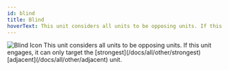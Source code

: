 ```yaml
---
id: blind
title: Blind
hoverText: This unit considers all units to be opposing units. If this unit engages, it can only target the strongest adjacent unit.
---
```


<img src="/icons/blind.svg" alt="Blind Icon" />
This unit considers all units to be opposing units. If this unit engages, it can only target the [strongest](/docs/all/other/strongest) [adjacent](/docs/all/other/adjacent) unit.
